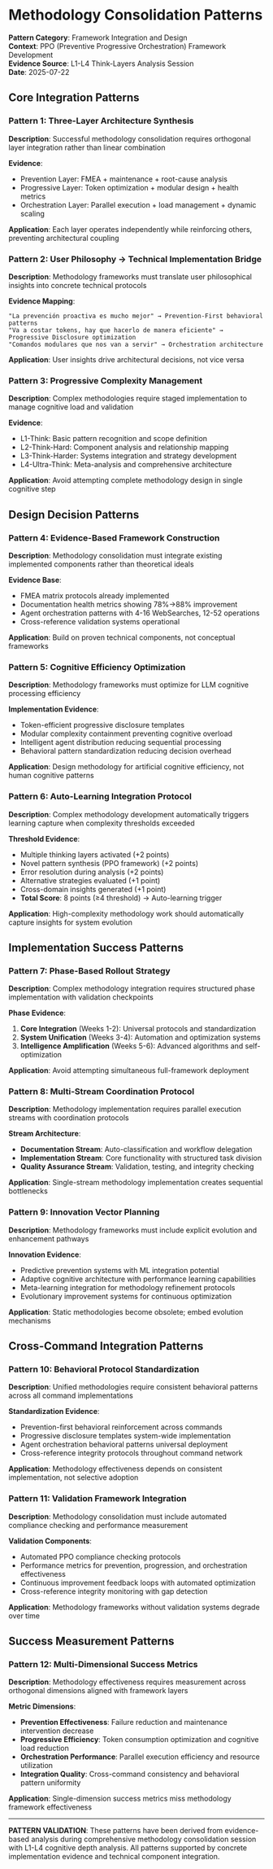 # Methodology Consolidation Patterns

**Pattern Category**: Framework Integration and Design  
**Context**: PPO (Preventive Progressive Orchestration) Framework Development  
**Evidence Source**: L1-L4 Think-Layers Analysis Session  
**Date**: 2025-07-22

## Core Integration Patterns

### Pattern 1: Three-Layer Architecture Synthesis
**Description**: Successful methodology consolidation requires orthogonal layer integration rather than linear combination

**Evidence**:
- Prevention Layer: FMEA + maintenance + root-cause analysis
- Progressive Layer: Token optimization + modular design + health metrics  
- Orchestration Layer: Parallel execution + load management + dynamic scaling

**Application**: Each layer operates independently while reinforcing others, preventing architectural coupling

### Pattern 2: User Philosophy → Technical Implementation Bridge
**Description**: Methodology frameworks must translate user philosophical insights into concrete technical protocols

**Evidence Mapping**:
```
"La prevención proactiva es mucho mejor" → Prevention-First behavioral patterns
"Va a costar tokens, hay que hacerlo de manera eficiente" → Progressive Disclosure optimization
"Comandos modulares que nos van a servir" → Orchestration architecture
```

**Application**: User insights drive architectural decisions, not vice versa

### Pattern 3: Progressive Complexity Management
**Description**: Complex methodologies require staged implementation to manage cognitive load and validation

**Evidence**:
- L1-Think: Basic pattern recognition and scope definition
- L2-Think-Hard: Component analysis and relationship mapping  
- L3-Think-Harder: Systems integration and strategy development
- L4-Ultra-Think: Meta-analysis and comprehensive architecture

**Application**: Avoid attempting complete methodology design in single cognitive step

## Design Decision Patterns

### Pattern 4: Evidence-Based Framework Construction
**Description**: Methodology consolidation must integrate existing implemented components rather than theoretical ideals

**Evidence Base**:
- FMEA matrix protocols already implemented
- Documentation health metrics showing 78%→88% improvement
- Agent orchestration patterns with 4-16 WebSearches, 12-52 operations
- Cross-reference validation systems operational

**Application**: Build on proven technical components, not conceptual frameworks

### Pattern 5: Cognitive Efficiency Optimization
**Description**: Methodology frameworks must optimize for LLM cognitive processing efficiency

**Implementation Evidence**:
- Token-efficient progressive disclosure templates
- Modular complexity containment preventing cognitive overload
- Intelligent agent distribution reducing sequential processing
- Behavioral pattern standardization reducing decision overhead

**Application**: Design methodology for artificial cognitive efficiency, not human cognitive patterns

### Pattern 6: Auto-Learning Integration Protocol
**Description**: Complex methodology development automatically triggers learning capture when complexity thresholds exceeded

**Threshold Evidence**:
- Multiple thinking layers activated (+2 points)
- Novel pattern synthesis (PPO framework) (+2 points)
- Error resolution during analysis (+2 points) 
- Alternative strategies evaluated (+1 point)
- Cross-domain insights generated (+1 point)
- **Total Score**: 8 points (≥4 threshold) → Auto-learning trigger

**Application**: High-complexity methodology work should automatically capture insights for system evolution

## Implementation Success Patterns

### Pattern 7: Phase-Based Rollout Strategy
**Description**: Complex methodology integration requires structured phase implementation with validation checkpoints

**Phase Evidence**:
1. **Core Integration** (Weeks 1-2): Universal protocols and standardization
2. **System Unification** (Weeks 3-4): Automation and optimization systems
3. **Intelligence Amplification** (Weeks 5-6): Advanced algorithms and self-optimization

**Application**: Avoid attempting simultaneous full-framework deployment

### Pattern 8: Multi-Stream Coordination Protocol
**Description**: Methodology implementation requires parallel execution streams with coordination protocols

**Stream Architecture**:
- **Documentation Stream**: Auto-classification and workflow delegation
- **Implementation Stream**: Core functionality with structured task division  
- **Quality Assurance Stream**: Validation, testing, and integrity checking

**Application**: Single-stream methodology implementation creates sequential bottlenecks

### Pattern 9: Innovation Vector Planning
**Description**: Methodology frameworks must include explicit evolution and enhancement pathways

**Innovation Evidence**:
- Predictive prevention systems with ML integration potential
- Adaptive cognitive architecture with performance learning capabilities
- Meta-learning integration for methodology refinement protocols
- Evolutionary improvement systems for continuous optimization

**Application**: Static methodologies become obsolete; embed evolution mechanisms

## Cross-Command Integration Patterns

### Pattern 10: Behavioral Protocol Standardization
**Description**: Unified methodologies require consistent behavioral patterns across all command implementations

**Standardization Evidence**:
- Prevention-first behavioral reinforcement across commands
- Progressive disclosure templates system-wide implementation
- Agent orchestration behavioral patterns universal deployment
- Cross-reference integrity protocols throughout command network

**Application**: Methodology effectiveness depends on consistent implementation, not selective adoption

### Pattern 11: Validation Framework Integration
**Description**: Methodology consolidation must include automated compliance checking and performance measurement

**Validation Components**:
- Automated PPO compliance checking protocols
- Performance metrics for prevention, progression, and orchestration effectiveness
- Continuous improvement feedback loops with automated optimization
- Cross-reference integrity monitoring with gap detection

**Application**: Methodology frameworks without validation systems degrade over time

## Success Measurement Patterns

### Pattern 12: Multi-Dimensional Success Metrics
**Description**: Methodology effectiveness requires measurement across orthogonal dimensions aligned with framework layers

**Metric Dimensions**:
- **Prevention Effectiveness**: Failure reduction and maintenance intervention decrease
- **Progressive Efficiency**: Token consumption optimization and cognitive load reduction
- **Orchestration Performance**: Parallel execution efficiency and resource utilization
- **Integration Quality**: Cross-command consistency and behavioral pattern uniformity

**Application**: Single-dimension success metrics miss methodology framework effectiveness

---

**PATTERN VALIDATION**: These patterns have been derived from evidence-based analysis during comprehensive methodology consolidation session with L1-L4 cognitive depth analysis. All patterns supported by concrete implementation evidence and technical component integration.